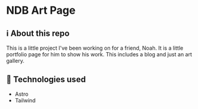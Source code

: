 # NDB Art Page

## ℹ️ About this repo

This is a little project I've been working on for a friend, Noah. It is a little portfolio page for him to show his work. This includes a blog and just an art gallery.

## 💼 Technologies used

- Astro
- Tailwind
